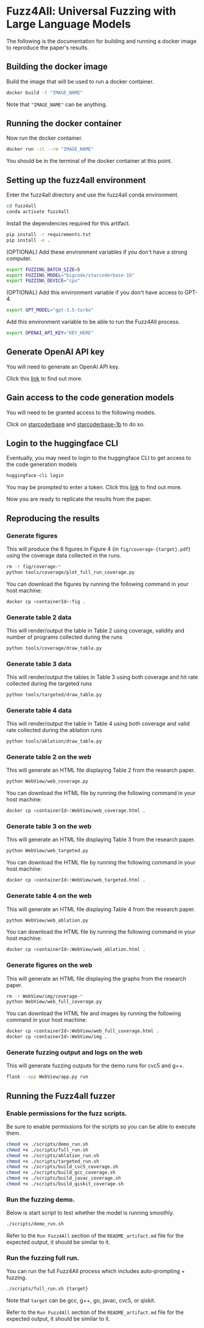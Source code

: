 # Fuzz4All: Universal Fuzzing with Large Language Models

The following is the documentation for building and running a docker image to reproduce the paper's results.

## Building the docker image

Build the image that will be used to run a docker container.

```bash
docker build -t "IMAGE_NAME"

```

Note that `"IMAGE_NAME"` can be anything.

## Running the docker container

Now run the docker container.

```bash
docker run -it --rm "IMAGE_NAME"

```

You should be in the terminal of the docker container at this point.

## Setting up the fuzz4all environment

Enter the fuzz4all directory and use the fuzz4all conda environment.

```bash
cd fuzz4all
conda activate fuzz4all

```

Install the dependencies required for this artifact.

```bash
pip install -r requirements.txt
pip install -e .

```

(OPTIONAL) Add these environment variables if you don't have a strong computer.

```bash
export FUZZING_BATCH_SIZE=5
export FUZZING_MODEL="bigcode/starcoderbase-1b"
export FUZZING_DEVICE="cpu"

```

(OPTIONAL) Add this environment variable if you don't have access to GPT-4.

```bash
export GPT_MODEL="gpt-3.5-turbo"

```

Add this environment variable to be able to run the Fuzz4All process.

```bash
export OPENAI_API_KEY="KEY_HERE"

```

## Generate OpenAI API key

You will need to generate an OpenAI API key.

Click this [link](https://platform.openai.com/docs/quickstart?context=python) to find out more.

## Gain access to the code generation models

You will need to be granted access to the following models.

Click on [starcoderbase](https://huggingface.co/bigcode/starcoderbase) and [starcoderbase-1b](https://huggingface.co/bigcode/starcoderbase-1b) to do so.

## Login to the huggingface CLI

Eventually, you may need to login to the huggingface CLI to get access to the code generation models

```bash
huggingface-cli login

```

You may be prompted to enter a token. Click this [link](https://huggingface.co/docs/hub/security-tokens) to find out more.

Now you are ready to replicate the results from the paper.

## Reproducing the results

### Generate figures

This will produce the 6 figures in Figure 4 (in `fig/coverage-{target}.pdf`) using the coverage data collected in the runs.

```bash
rm -r fig/coverage-*
python tools/coverage/plot_full_run_coverage.py

```

You can download the figures by running the following command in your host machine:

```bash
docker cp <containerId>:fig .
```

### Generate table 2 data

This will render/output the table in Table 2 using coverage, validity and number of programs collected during the runs

```bash
python tools/coverage/draw_table.py

```

### Generate table 3 data

This will render/output the tables in Table 3 using both coverage and hit rate collected during the targeted runs

```bash
python tools/targeted/draw_table.py
```

### Generate table 4 data

This will render/output the table in Table 4 using both coverage and valid rate collected during the ablation runs

```bash
python tools/ablation/draw_table.py
```

### Generate table 2 on the web

This will generate an HTML file displaying Table 2 from the research paper.

```bash
python WebView/web_coverage.py

```

You can download the HTML file by running the following command in your host machine:

```bash
docker cp <containerId>:WebView/web_coverage.html .

```

### Generate table 3 on the web

This will generate an HTML file displaying Table 3 from the research paper.

```bash
python WebView/web_targeted.py

```

You can download the HTML file by running the following command in your host machine:

```bash
docker cp <containerId>:WebView/web_targeted.html .

```

### Generate table 4 on the web

This will generate an HTML file displaying Table 4 from the research paper.

```bash
python WebView/web_ablation.py

```

You can download the HTML file by running the following command in your host machine:

```bash
docker cp <containerId>:WebView/web_ablation.html .

```

### Generate figures on the web

This will generate an HTML file displaying the graphs from the research paper.

```bash
rm -r WebView/img/coverage-*
python WebView/web_full_coverage.py

```

You can download the HTML file and images by running the following command in your host machine:

```bash
docker cp <containerId>:WebView/web_full_coverage.html .
docker cp <containerId>:WebView/img .

```

### Generate fuzzing output and logs on the web

This will generate fuzzing outputs for the demo runs for cvc5 and g++.

```bash
flask --app WebView/app.py run

```

## Running the Fuzz4all fuzzer

### Enable permissions for the fuzz scripts.

Be sure to enable permissions for the scripts so you can be able to execute them.

```bash
chmod +x ./scripts/demo_run.sh
chmod +x ./scripts/full_run.sh
chmod +x ./scripts/ablation_run.sh
chmod +x ./scripts/targeted_run.sh
chmod +x ./scripts/build_cvc5_coverage.sh
chmod +x ./scripts/build_gcc_coverage.sh
chmod +x ./scripts/build_javac_coverage.sh
chmod +x ./scripts/build_qiskit_coverage.sh

```

### Run the fuzzing demo.

Below is start script to test whether the model is running smoothly.

```bash
./scripts/demo_run.sh

```

Refer to the `Run Fuzz4All` section of the `README_artifact.md` file for the expected output, it should be similar to it.

### Run the fuzzing full run.

You can run the full Fuzz4All process which includes auto-prompting + fuzzing.

```bash
./scripts/full_run.sh {target}

```

Note that `target` can be gcc, g++, go, javac, cvc5, or qiskit.

Refer to the `Run Fuzz4All` section of the `README_artifact.md` file for the expected output, it should be similar to it.
